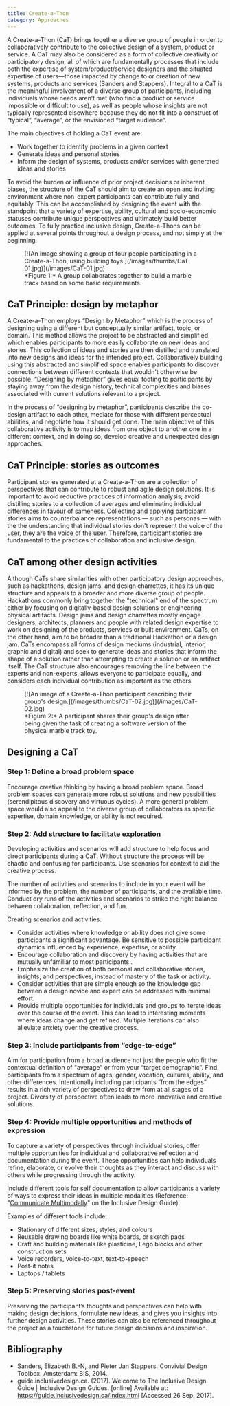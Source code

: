 ```yaml
---
title: Create-a-Thon
category: Approaches
---
```

A Create-a-Thon (CaT) brings together a diverse group of people in order to collaboratively contribute to the collective design of a system, product or service. A CaT may also be considered as a form of collective creativity or participatory design, all of which are fundamentally processes that include both the expertise of system/product/service designers and the situated expertise of users—those impacted by change to or creation of new systems, products and services (Sanders and Stappers). Integral to a CaT is the meaningful involvement of a diverse group of participants, including individuals whose needs aren’t met (who find a product or service impossible or difficult to use), as well as people whose insights are not typically represented elsewhere because they do not fit into a construct of “typical”, “average”, or the envisioned “target audience”.

The main objectives of holding a CaT event are:

* Work together to identify problems in a given context
* Generate ideas and personal stories
* Inform the design of systems, products and/or services with generated ideas and stories

To avoid the burden or influence of prior project decisions or inherent biases, the structure of the CaT should aim to create an open and inviting environment where non-expert participants can contribute fully and equitably. This can be accomplished by designing the event with the standpoint that a variety of expertise, ability, cultural and socio-economic statuses contribute unique perspectives and ultimately build better outcomes. To fully practice inclusive design, Create-a-Thons can be applied at several points throughout a design process, and not simply at the beginning.


<figure>
[![An image showing a group of four people participating in a Create-a-Thon, using building toys.](/images/thumbs/CaT-01.jpg)](/images/CaT-01.jpg)
<figcaption>
*Figure 1:* A group collaborates together to build a marble track based on some basic requirements.</figcaption>
</figure>


## CaT Principle: design by metaphor

A Create-a-Thon employs “Design by Metaphor” which is the process of designing using a different but conceptually similar artifact, topic, or domain. This method allows the project to be abstracted and simplified which enables participants to more easily collaborate on new ideas and stories. This collection of ideas and stories are then distilled and translated into new designs and ideas for the intended project. Collaboratively building using this abstracted and simplified space enables participants to discover connections between different contexts that wouldn't otherwise be possible. “Designing by metaphor” gives equal footing to participants by staying away from the design history, technical complexities and biases associated with current solutions relevant to a project.

In the process of “designing by metaphor”, participants describe the co-design artifact to each other, mediate for those with different perceptual abilities, and negotiate how it should get done. The main objective of this collaborative activity is to map ideas from one object to another one in a different context, and in doing so, develop creative and unexpected design approaches.

## CaT Principle: stories as outcomes
Participant stories generated at a Create-a-Thon are a collection of perspectives that can contribute to robust and agile design solutions. It is important to avoid reductive practices of information analysis; avoid distilling stories to a collection of averages and eliminating individual differences in favour of sameness. Collecting and applying participant stories aims to counterbalance representations — such as personas — with the the understanding that individual stories don't represent the voice of the user, they are the voice of the user. Therefore, participant stories are fundamental to the practices of collaboration and inclusive design.

## CaT among other design activities

Although CaTs share similarities with other participatory design approaches, such as hackathons, design jams, and design charrettes, it has its unique structure and appeals to a broader and more diverse group of people. Hackathons commonly bring together the "technical" end of the spectrum either by focusing on digitally-based design solutions or engineering physical artifacts. Design jams and design charrettes mostly engage designers, architects, planners and people with related design expertise to work on designing of the products, services or built environment. CaTs, on the other hand, aim to be broader than a traditional Hackathon or a design jam. CaTs encompass all forms of design mediums (industrial, interior, graphic and digital) and seek to generate ideas and stories that inform the shape of a solution rather than attempting to create a solution or an artifact itself. The CaT structure also encourages removing the line between the experts and non-experts, allows everyone to participate equally, and considers each individual contribution as important as the others.

<figure>
[![An image of a Create-a-Thon participant describing their group's design.](/images/thumbs/CaT-02.jpg)](/images/CaT-02.jpg)
<figcaption>
*Figure 2:* A participant shares their group's design after being given the task of creating a software version of the physical marble track toy.</figcaption>
</figure>


## Designing a CaT

### Step 1: Define a broad problem space
Encourage creative thinking by having a broad problem space. Broad problem spaces can generate more robust solutions and new possibilities (serendipitous discovery and virtuous cycles). A more general problem space would also appeal to the diverse group of collaborators as specific expertise, domain knowledge, or ability is not required.

### Step 2: Add structure to facilitate exploration
Developing activities and scenarios will add structure to help focus and direct participants during a CaT. Without structure the process will be chaotic and confusing for participants. Use scenarios for context to aid the creative process.

The number of activities and scenarios to include in your event will be informed by the problem, the number of participants, and the available time. Conduct dry runs of the activities and scenarios to strike the right balance between collaboration, reflection, and fun.

Creating scenarios and activities:

* Consider activities where knowledge or ability does not give some participants a significant advantage. Be sensitive to possible participant dynamics influenced by experience, expertise, or ability.
* Encourage collaboration and discovery by having activities that are mutually unfamiliar to most participants .
* Emphasize the creation of both personal and collaborative stories, insights, and perspectives, instead of mastery of the task or activity.
* Consider activities that are simple enough so the knowledge gap between a design novice and expert can be addressed with minimal effort.
* Provide multiple opportunities for individuals and groups to iterate ideas over the course of the event. This can lead to interesting moments where ideas change and get refined. Multiple iterations can also alleviate anxiety over the creative process.

### Step 3: Include participants from “edge-to-edge”
Aim for participation from a broad audience not just the people who fit the contextual definition of "average" or from your “target demographic”. Find participants from a spectrum of ages, gender, vocation, cultures, ability, and other differences. Intentionally including participants “from the edges”  results in a rich variety of perspectives to draw from at all stages of a project. Diversity of perspective often leads to more innovative and creative solutions.

### Step 4: Provide multiple opportunities and methods of expression
To capture a variety of perspectives through individual stories, offer multiple opportunities for individual and collaborative reflection and documentation during the event. These opportunities can help individuals refine, elaborate, or evolve their thoughts as they interact and discuss with others while progressing through the activity.

Include different tools for self documentation to allow participants a variety of ways to express their ideas in multiple modalities (Reference: "[Communicate Multimodally](https://guide.inclusivedesign.ca/practices/CommunicateMultimodally.html)" on the Inclusive Design Guide).

Examples of different tools include:
* Stationary of different sizes, styles, and colours
* Reusable drawing boards like white boards, or sketch pads
* Craft and building materials like plasticine, Lego blocks and other construction sets
* Voice recorders, voice-to-text, text-to-speech
* Post-it notes
* Laptops / tablets

### Step 5: Preserving stories post-event
Preserving the participant’s thoughts and perspectives can help with making design decisions, formulate new ideas, and gives you insights into further design activities. These stories can also be referenced throughout the project as a touchstone for future design decisions and inspiration.

## Bibliography
* Sanders, Elizabeth B.-N, and Pieter Jan Stappers. Convivial Design Toolbox. Amsterdam: BIS, 2014.
* guide.inclusivedesign.ca. (2017). Welcome to The Inclusive Design Guide | Inclusive Design Guides. [online] Available at: https://guide.inclusivedesign.ca/index.html [Accessed 26 Sep. 2017].
